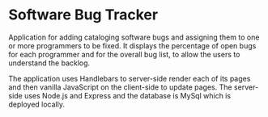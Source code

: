 # Software Bug Tracker

Application for adding cataloging software bugs and assigning them
to one or more programmers to be fixed. It displays the percentage of
open bugs for each programmer and for the overall bug list, to allow
the users to understand the backlog.

The application uses Handlebars to server-side render each
of its pages and then vanilla JavaScript on the client-side
to update pages. The server-side uses Node.js and Express
and the database is MySql which is deployed locally.